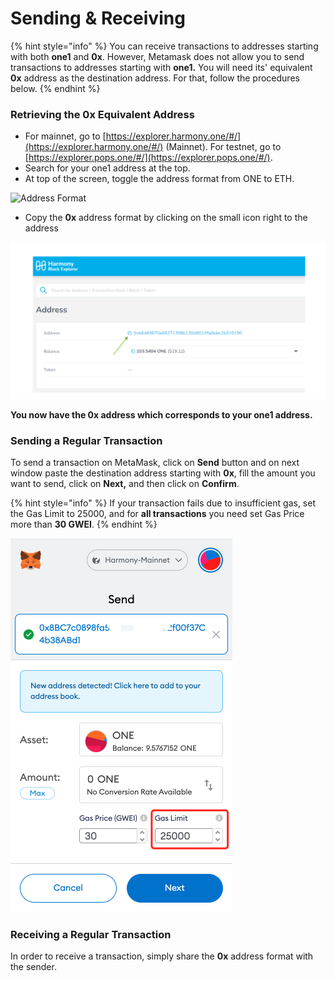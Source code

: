 # Sending & Receiving

{% hint style="info" %}
You can receive transactions to addresses starting with both **one1** and **0x**. However, Metamask does not allow you to send transactions to addresses starting with **one1.** You will need its' equivalent **0x** address as the destination address. For that, follow the procedures below.
{% endhint %}

### Retrieving the 0x Equivalent Address

* For mainnet, go to [https://explorer.harmony.one/#/](https://explorer.harmony.one/#/) (Mainnet). For testnet, go to [https://explorer.pops.one/#/](https://explorer.pops.one/#/).
* Search for your one1 address at the top.
* At top of the screen, toggle the address format from ONE to ETH.

![Address Format](../../../../.gitbook/assets/metamask\_sending\_transactions1.png)

* Copy the **0x** address format by clicking on the small icon right to the address

![](<../../../../.gitbook/assets/image (288) (3).png>)

**You now have the 0x address which corresponds to your one1 address.**

### Sending a Regular Transaction

To send a transaction on MetaMask, click on **Send** button and on next window paste the destination address starting with **0x**, fill the amount you want to send, click on **Next,** and then click on **Confirm**.

{% hint style="info" %}
If your transaction fails due to insufficient gas, set the Gas Limit to 25000, and for **all transactions** you need set Gas Price more than **30 GWEI**.
{% endhint %}

![](<../../../../.gitbook/assets/image (289) (1) (1).png>)

### Receiving a Regular Transaction

In order to receive a transaction, simply share the **0x** address format with the sender.
